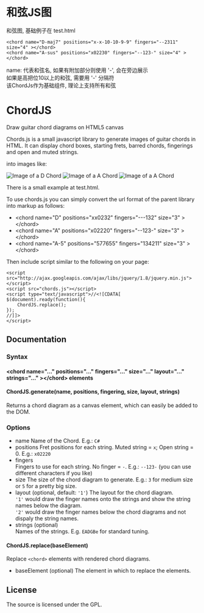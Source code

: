 和弦JS图
=======  
和弦图, 基础例子在 test.html  
```
<chord name="D-maj7" positions="x-x-10-10-9-9" fingers="--2311" size="4" ></chord>
<chord name="A-sus" positions="x02230" fingers="--123-" size="4" ></chord>
```
name: 代表和弦名, 如果有附加部分则使用 '-', 会在旁边展示  
如果是高把位10以上的和弦, 需要用 '-' 分隔符  
该ChordJs作为基础组件, 理论上支持所有和弦

ChordJS 
=======

Draw guitar chord diagrams on HTML5 canvas

Chords.js is a small javascript library to generate images of guitar chords in HTML. It can display chord boxes, starting frets, barred chords, fingerings and open and muted strings.  

into images like:

![Image of a D Chord](http://chords.einaregilsson.com/D.png?p=xx0232&f=---132&s=3 "D Chord")
![Image of a A Chord](http://chords.einaregilsson.com/A.png?p=x02220&f=--123-&s=3 "A Chord")
![Image of a A Chord](http://chords.einaregilsson.com/A_5.png?p=577655&f=134211&s=3 "A bar Chord")

There is a small example at test.html.  

To use chords.js you can simply convert the url format of the parent library into markup as follows:

* &lt;chord name="D" positions="xx0232" fingers="---132" size="3" &gt;&lt;/chord&gt;
* &lt;chord name="A" positions="x02220" fingers="--123-" size="3" &gt;&lt;/chord&gt;
* &lt;chord name="A-5" positions="577655" fingers="134211" size="3" &gt;&lt;/chord&gt;

Then include script similar to the following on your page:

    <script src="http://ajax.googleapis.com/ajax/libs/jquery/1.8/jquery.min.js"></script>
    <script src="chords.js"></script>
    <script type="text/javascript">//<![CDATA[
    $(document).ready(function(){
        ChordJS.replace();
    });
    //]]>
    </script>

## Documentation

### Syntax

#### &lt;chord name="..." positions="..." fingers="..." size="..." layout="..." strings="..."  &gt;&lt;/chord&gt; elements

#### ChordJS.generate(name, positions, fingering, size, layout, strings)
Returns a chord diagram as a canvas element, which can easily be added to the DOM.

### Options

 - name
    Name of the Chord. E.g.: `C#`
 - positions
    Fret positions for each string. Muted string = `x`; Open string = 0. E.g.: `x02220`
 - fingers  
    Fingers to use for each string. No finger = `-`. E.g.: `--123-` (you can use different characters if you like)
 - size
    The size of the chord diagram to generate. E.g.: `3` for medium size or `5` for a pretty big size.
 - layout (optional, default: `'1'`)
    The layout for the chord diagram.   
    `'1'` would draw the finger names onto the strings and show the string names below the diagram.  
    `'2'` would draw the finger names below the chord diagrams and not dispaly the string names.  
 - strings (optional)  
    Names of the strings. E.g. `EADGBe` for standard tuning.  

#### ChordJS.replace(baseElement)

Replace `<chord>` elements with rendered chord diagrams.

 - baseElement (optional)
    The element in which to replace the <chord> elements.

## License
The source is licensed under the GPL. 
